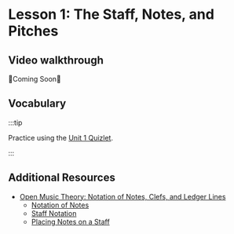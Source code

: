 # Lesson 1: The Staff, Notes, and Pitches

## Video walkthrough

🚧Coming Soon🚧

## Vocabulary

:::tip

Practice using the [Unit 1 Quizlet](https://quizlet.com/817836412/unit-1-flash-cards/?i=4jdgf1&x=1jqt).

:::

## Additional Resources

- [Open Music Theory: Notation of Notes, Clefs, and Ledger Lines](https://viva.pressbooks.pub/openmusictheory/chapter/notation-of-notes-clefs-and-ledger-lines/)
  - [Notation of Notes](https://viva.pressbooks.pub/openmusictheory/chapter/notation-of-notes-clefs-and-ledger-lines/#chapter-29-section-1)
  - [Staff Notation](https://viva.pressbooks.pub/openmusictheory/chapter/notation-of-notes-clefs-and-ledger-lines/#chapter-29-section-2)
  - [Placing Notes on a Staff](https://viva.pressbooks.pub/openmusictheory/chapter/notation-of-notes-clefs-and-ledger-lines/#chapter-29-section-3)
